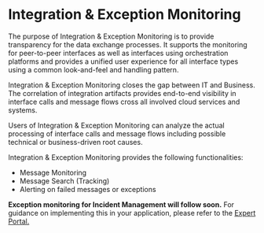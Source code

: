 # Integration & Exception Monitoring
The purpose of Integration & Exception Monitoring is to provide transparency for the data exchange processes. It supports the monitoring for peer-to-peer interfaces as well as interfaces using orchestration platforms and provides a unified user experience for all interface types using a common look-and-feel and handling pattern. 

Integration & Exception Monitoring closes the gap between IT and Business. The correlation of integration artifacts provides end-to-end visibility in interface calls and message flows cross all involved cloud services and systems.

Users of Integration & Exception Monitoring can analyze the actual processing of interface calls and message flows including possible technical or business-driven root causes.

Integration & Exception Monitoring provides the following functionalities:

- Message Monitoring
- Message Search (Tracking)
- Alerting on failed messages or exceptions

**Exception monitoring for Incident Management will follow soon.** For guidance on implementing this in your application, please refer to the [Expert Portal.](https://support.sap.com/en/alm/sap-cloud-alm/operations/expert-portal/integration-monitoring.html)